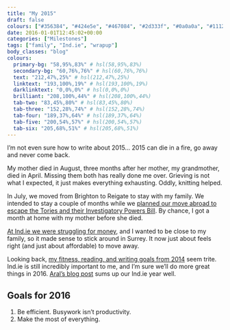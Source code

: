 ```yaml
---
title: "My 2015"
draft: false
colours: ["#356384", "#424e5e", "#467084", "#2d333f", "#0a0a0a", "#111217", "#2d2d2d"]
date: 2016-01-01T12:45:02+00:00
categories: ["Milestones"]
tags: ["family", "Ind.ie", "wrapup"]
body_classes: "blog"
colours:
  primary-bg: "58,95%,83%" # hsl(58,95%,83%)
  secondary-bg: "60,76%,76%" # hsl(60,76%,76%)
  text: "212,47%,25%" # hsl(212,47%,25%)
  linktext: "193,100%,19%" # hsl(193,100%,19%)
  darklinktext: "0,0%,0%" # hsl(0,0%,0%)
  brilliant: "208,100%,44%" # hsl(208,100%,44%)
  tab-two: "83,45%,80%" # hsl(83,45%,80%)
  tab-three: "152,28%,74%" # hsl(152,28%,74%)
  tab-four: "189,37%,64%" # hsl(189,37%,64%)
  tab-five: "200,54%,57%" # hsl(200,54%,57%)
  tab-six: "205,68%,51%" # hsl(205,68%,51%)
---
```


I’m not even sure how to write about 2015… 2015 can die in a fire, go away and never come back.

My mother died in August, three months after her mother, my grandmother, died in April. Missing them both has really done me over. Grieving is not what I expected, it just makes everything exhausting. Oddly, knitting helped.

In July, we moved from Brighton to Reigate to stay with my family. We intended to stay a couple of months while we [planned our move abroad to escape the Tories and their Investigatory Powers Bill](https://ar.al/notes/so-long-and-thanks-for-all-the-fish/). By chance, I got a month at home with my mother before she died.

[At Ind.ie we were struggling for money](https://ind.ie/blog/happy-indie-new-year/), and I wanted to be close to my family, so it made sense to stick around in Surrey. It now just about feels right (and just about affordable) to move away.

Looking back, [my fitness, reading, and writing goals from 2014](/my-2014/) seem trite. Ind.ie is still incredibly important to me, and I’m sure we’ll do more great things in 2016. [Aral’s blog post](https://ind.ie/blog/happy-indie-new-year/) sums up our Ind.ie year well.

## Goals for 2016

1. Be efficient. Busywork isn’t productivity.
2. Make the most of everything.

	